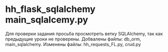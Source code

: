 # hh_flask_sqlalchemy main_sqlalcemy.py
Для проверки задания просьба просмотреть ветку SQLAlchemy, так как предыдущие уроки не проверены.
Добвалены файлы: db_orm, main_sqlalchemy. Изменены файлы: hh_requests_FL.py, crud.py
